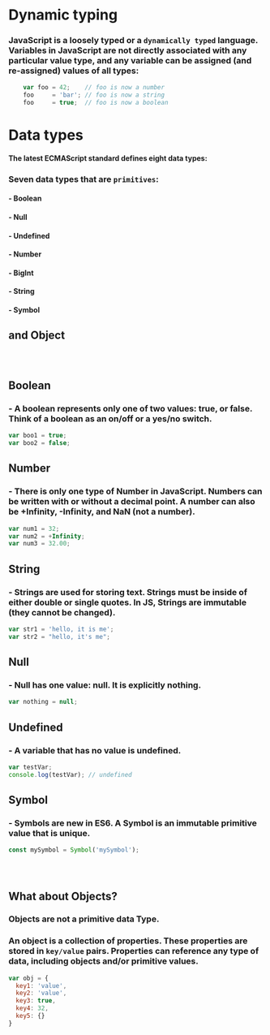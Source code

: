 # Dynamic typing

### JavaScript is a loosely typed or a `dynamically typed` language. Variables in JavaScript are not directly associated with any particular value type, and any variable can be assigned (and re-assigned) values of all types:


```javascript
    var foo = 42;    // foo is now a number
    foo     = 'bar'; // foo is now a string
    foo     = true;  // foo is now a boolean
```

# Data types

#### The latest ECMAScript standard defines eight data types:

### Seven data types that are `primitives`:
#### -  Boolean
#### -  Null
#### -  Undefined
#### - Number
#### -  BigInt
#### -  String
#### -  Symbol

## and Object
&nbsp; 
#
## Boolean
### - A boolean represents only one of two values: true, or false. Think of a boolean as an on/off or a yes/no switch.
```javascript
var boo1 = true;
var boo2 = false;
```

## Number
### - There is only one type of Number in JavaScript. Numbers can be written with or without a decimal point. A number can also be +Infinity, -Infinity, and NaN (not a number).
``` javascript
var num1 = 32;
var num2 = +Infinity;
var num3 = 32.00;
```

## String
### - Strings are used for storing text. Strings must be inside of either double or single quotes. In JS, Strings are immutable (they cannot be changed).
```javascript
var str1 = 'hello, it is me';
var str2 = "hello, it's me";
```

## Null

### - Null has one value: null. It is explicitly nothing.
```javascript
var nothing = null;
```

## Undefined
### - A variable that has no value is undefined.
```javascript
var testVar;
console.log(testVar); // undefined
```

## Symbol
### - Symbols are new in ES6. A Symbol is an immutable primitive value that is unique. 
```javascript
const mySymbol = Symbol('mySymbol');
```
&nbsp;
#

## What about Objects?

### Objects are not a primitive data Type.

### An object is a collection of properties. These properties are stored in `key/value` pairs. Properties can reference any type of data, including objects and/or primitive values.
```javascript
var obj = {
  key1: 'value',
  key2: 'value',
  key3: true,
  key4: 32,
  key5: {}
}
```



